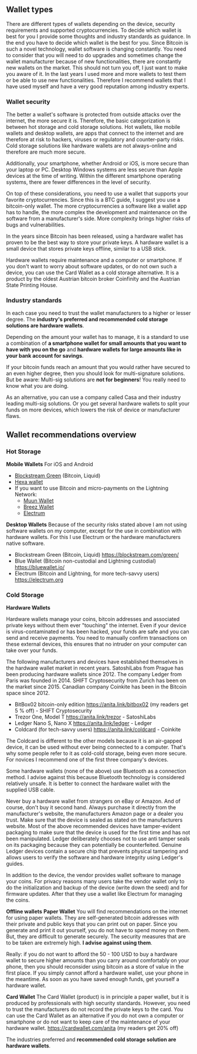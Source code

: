 ## Wallet types

There are different types of wallets depending on the device, security requirements and supported cryptocurrencies. To decide which wallet is best for you I provide some thoughts and industry standards as guidance. In the end you have to decide which wallet is the best for you. Since Bitcoin is such a novel technology, wallet software is changing constantly. You need to consider that you will need to do upgrades and sometimes change the wallet manufacturer because of new functionalities, there are constantly new wallets on the market. This should not turn you off, I just want to make you aware of it. In the last years I used more and more wallets to test them or be able to use new functionalities. Therefore I recommend wallets that I have used myself and have a very good reputation among industry experts.

### Wallet security
The better a wallet's software is protected from outside attacks over the internet, the more secure it is. Therefore, the basic categorization is between hot storage and cold storage solutions. Hot wallets, like mobile wallets and desktop wallets, are apps that connect to the internet and are therefore at risk to hackers, viruses or regulatory and counter-party risks. Cold storage solutions like hardware wallets are not always-online and therefore are much more secure.

Additionally, your smartphone, whether Android or iOS, is more secure than your laptop or PC. Desktop Windows systems are less secure than Apple devices at the time of writing. Within the different smartphone operating systems, there are fewer differences in the level of security.

On top of these considerations, you need to use a wallet that supports your favorite cryptocurrencies. Since this is a BTC guide, I suggest you use a bitcoin-only wallet. The more cryptocurrencies a software like a wallet app has to handle, the more complex the development and maintenance on the software from a manufacturer's side. More complexity brings higher risks of bugs and vulnerabilities.  
 
In the years since Bitcoin has been released, using a hardware wallet has proven to be the best way to store your private keys. A hardware wallet is a small device that stores private keys offline, similar to a USB stick.

Hardware wallets require maintenance and a computer or smartphone. If you don't want to worry about software updates, or do not own such a device, you can use the Card Wallet as a cold storage alternative. It is a product by the oldest Austrian bitcoin broker Coinfinity and the Austrian State Printing House. 

### Industry standards
In each case you need to trust the wallet manufacturers to a higher or lesser degree. The **industry's preferred and recommended cold storage solutions are hardware wallets**.

Depending on the amount your wallet has to manage, it is a standard to use a combination of **a smartphone wallet for small amounts that you want to have with you on the go** and **hardware wallets for large amounts like in your bank account for savings**. 

If your bitcoin funds reach an amount that you would rather have secured to an even higher degree, then you should look for multi-signature solutions. But be aware: Multi-sig solutions are **not for beginners**! You really need to know what you are doing. 

As an alternative, you can use a company called Casa and their industry leading multi-sig solutions. Or you get several hardware wallets to split your funds on more devices, which lowers the risk of device or manufacturer flaws. 

## Wallet recommendations overview

### Hot Storage

**Mobile Wallets**
For iOS and Android
* [Blockstream Green](https://blockstream.com/green/) (Bitcoin, Liquid)
* [Hexa wallet](https://hexawallet.io/)
* If you want to use Bitcoin and micro-payments on the Lightning Network:
	* [Muun Wallet](https://muun.com/)
	* [Breez Wallet](https://breez.technology/)
	* [Electrum](https://electrum.org)

**Desktop Wallets**
Because of the security risks stated above I am not using software wallets on my computer, except for the use in combination with hardware wallets. For this I use Electrum or the hardware manufacturers native software.

* Blockstream Green (Bitcoin, Liquid) https://blockstream.com/green/ 
* Blue Wallet (Bitcoin non-custodial and Lightning custodial) https://bluewallet.io/
* Electrum (Bitcoin and Lightning, for more tech-savvy users) https://electrum.org

### Cold Storage
**Hardware Wallets**

Hardware wallets manage your coins, bitcoin addresses and associated private keys without them ever "touching" the internet. Even if your device is virus-contaminated or has been hacked, your funds are safe and you can send and receive payments. You need to manually confirm transactions on these external devices, this ensures that no intruder on your computer can take over your funds.

The following manufacturers and devices have established themselves in the hardware wallet market in recent years. SatoshiLabs from Prague has been producing hardware wallets since 2012. The company Ledger from Paris was founded in 2014. SHIFT Cryptosecurity from Zurich has been on the market since 2015. Canadian company Coinkite has been in the Bitcoin space since 2012.

* BitBox02 bitcoin-only edition https://anita.link/bitbox02 (my readers get 5 % off) - SHIFT Cryptosecurity
* Trezor One, Model T https://anita.link/trezor - SatoshiLabs
* Ledger Nano S, Nano X https://anita.link/ledger - Ledger
* Coldcard (for tech-savvy users) https://anita.link/coldcard - Coinkite
				 
The Coldcard is different to the other models because it is an air-gapped device, it can be used without ever being connected to a computer. That's why some people refer to it as cold-cold storage, being even more secure. For novices I recommend one of the first three company's devices.

Some hardware wallets (none of the above) use Bluetooth as a connection method. I advise against this because Bluetooth technology is considered relatively unsafe. It is better to connect the hardware wallet with the supplied USB cable.

Never buy a hardware wallet from strangers on eBay or Amazon. And of course, don't buy it second hand. Always purchase it directly from the manufacturer's website, the manufacturers Amazon page or a dealer you trust. Make sure that the device is sealed as stated on the manufacturers website. Most of the above recommended devices have tamper-evident packaging to make sure that the device is used for the first time and has not been manipulated. Ledger deliberately chooses not to use anti tamper seals on its packaging because they can potentially be counterfeited. Genuine Ledger devices contain a secure chip that prevents physical tampering and allows users to verify the software and hardware integrity using Ledger's guides.

In addition to the device, the vendor provides wallet software to manage your coins. For privacy reasons many users take the vendor wallet only to do the initialization and backup of the device (write down the seed) and for firmware updates. After that they use a wallet like Electrum for managing the coins.

**Offline wallets**
**Paper Wallet**
You will find recommendations on the internet for using paper wallets. They are self-generated bitcoin addresses with their private and public keys that you can print out on paper. Since you generate and print it out yourself, you do not have to spend money on them. But, they are difficult to generate securely. The security measures that are to be taken are extremely high. **I advise against using them**. 

Really: if you do not want to afford the 50 - 100 USD to buy a hardware wallet to secure higher amounts than you carry around comfortably on your phone, then you should reconsider using bitcoin as a store of value in the first place.
If you simply cannot afford a hardware wallet, use your phone in the meantime. As soon as you have saved enough funds, get yourself a hardware wallet.

**Card Wallet**
The Card Wallet (product) is in principle a paper wallet, but it is produced by professionals with high security standards. However, you need to trust the manufacturers do not record the private keys to the card. You can use the Card Wallet as an alternative if you do not own a computer or smartphone or do not want to keep care of the maintenance of your hardware wallet. https://cardwallet.com/anita (my readers get 20% off)

The industries preferred and **recommended cold storage solution are hardware wallets**.